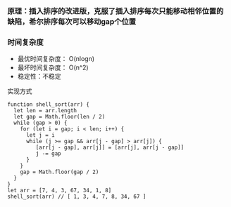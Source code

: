 ### 原理：插入排序的改进版，克服了插入排序每次只能移动相邻位置的缺陷，希尔排序每次可以移动gap个位置

### 时间复杂度
- 最优时间复杂度： O(nlogn) 
- 最坏时间复杂度： O(n^2) 
- 稳定性：不稳定

实现方式

```
function shell_sort(arr) {
  let len = arr.length
  let gap = Math.floor(len / 2)
  while (gap > 0) {
    for (let i = gap; i < len; i++) {
      let j = i
      while (j >= gap && arr[j - gap] > arr[j]) {
         [arr[j - gap], arr[j]] = [arr[j], arr[j - gap]]
         j -= gap
      }
    }
    gap = Math.floor(gap / 2)
  }
}
let arr = [7, 4, 3, 67, 34, 1, 8]
shell_sort(arr) // [ 1, 3, 4, 7, 8, 34, 67 ]
```